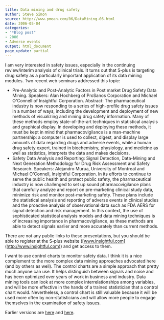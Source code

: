 ```yaml
---
title: Data mining and drug safety
author: Steve Simon
source: http://www.pmean.com/06/DataMining-06.html
date: 2006-05-04
categories:
- "*Blog post"
- 2006
- Adverse events
output: html_document
page_update: partial
---
```


I am very interested in safety issues, especially in the continuing
review/interim analysis of clinical trials. It turns out that S-plus is
targeting drug safety as a particularly important application of its
data mining modules. Two recent web seminars addressed this topic:

-   Pre-Analytic and Post-Analytic Factors in Post market Drug Safety
    Data Mining. Speakers: Alan Hochberg of ProSanos Corporation and
    Michael O'Connell of Insightful Corporation. Abstract: The
    pharmaceutical industry is now responding to a series of
    high-profile drug safety issues in a number of ways, including the
    development and deployment of new methods of visualizing and mining
    drug safety information. Many of these methods employ
    state-of-the-art techniques in statistical analysis and graphical
    display. In developing and deploying these methods, it must be kept
    in mind that pharmacovigilance is a man-machine partnership: a
    computer is used to collect, digest, and display large amounts of
    data regarding drugs and adverse events, while a human drug safety
    expert, trained in biochemistry, physiology, and medicine as well as
    statistics, interprets the data and makes decisions.
-   Safety Data Analysis and Reporting: Signal Detection, Data-Mining
    and Next Generation Methodology for Drug Risk Assessment and Safety
    Research. Speakers: Alejandro Murua, University of Montreal and
    Michael O'Connell, Insightful Corporation. In its efforts to
    continue to serve the public health and protect public safety, the
    pharmaceutical industry is now challenged to set up sound
    pharmacovigilance plans that carefully analyze and report on
    pre-marketing clinical study data, minimize risk and monitor
    post-marketing safety. These plans include the statistical analysis
    and reporting of adverse events in clinical studies and the
    proactive analysis of observational data such as FDA AERS for signal
    detection and risk management. In this context, the use of
    sophisticated statistical analysis models and data mining techniques
    is of increasing importance in pharmacovigilance, as these methods
    are able to detect signals earlier and more accurately than current
    methods.

There are not any public links to these presentations, but you should be
able to register at the S-plus website
([www.insightful.com](http://www.insightful.com)) and get access to
them.

I want to use control charts to monitor safety data. I think it is a
nice complement to the more complex data mining approaches advocated
here (and by others as well). The control charts are a simple approach
that pretty much anyone can use. It helps distinguish between signals
and noise and has been optimized over years of work in business and
industry. Data mining tools can look at more complex interrelationships
among variables, and will be more effective in the hands of a trained
statistician that a control chart would. Nevertheless, a control chart
is still valuable because it will be used more often by
non-statisticians and will allow more people to engage themselves in the
examination of safety issues.

Earlier versions are [here][sim1] and [here][sim2].

[sim1]: http://www.pmean.com/06/DataMining-06.html
[sim2]: http://new.pmean.com/DataMining-06/

